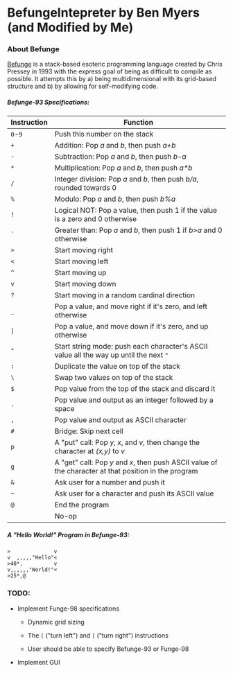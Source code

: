 # BefungeIntepreter by Ben Myers (and Modified by Me)

### About Befunge

[Befunge](http://esolangs.org/wiki/Befunge) is a stack-based esoteric programming language created by Chris Pressey in 1993 with the express goal of being as difficult to compile as possible. It attempts this by a) being multidimensional with its grid-based structure and b) by allowing for self-modifying code.

##### Befunge-93 Specifications:

| Instruction       | Function |
| ------------- |----------|
| `0`-`9`      | Push this number on the stack|
| `+` | Addition: Pop _a_ and _b_, then push _a+b_ |
| `-` | Subtraction: Pop _a_ and _b_, then push _b-a_ |
| `*` | Multiplication: Pop _a_ and _b_, then push _a*b_ |
| `/` | Integer division: Pop _a_ and _b_, then push _b/a_, rounded towards 0 |
| `%` | Modulo: Pop _a_ and _b_, then push _b%a_ |
| `!` | Logical NOT: Pop a value, then push 1 if the value is a zero and 0 otherwise |
| <code>`</code> | Greater than: Pop _a_ and _b_, then push 1 if _b>a_ and 0 otherwise |
| `>` | Start moving right |
| `<` | Start moving left |
| `^` | Start moving up |
| `v` | Start moving down |
| `?` | Start moving in a random cardinal direction |
| `_` | Pop a value, and move right if it's zero, and left otherwise |
| <code>&#124;</code> | Pop a value, and move down if it's zero, and up otherwise |
| `"` | Start string mode: push each character's ASCII value all the way up until the next `"` |
| `:` | Duplicate the value on top of the stack |
| `\` | Swap two values on top of the stack |
| `$` | Pop value from the top of the stack and discard it |
| `.` | Pop value and output as an integer followed by a space |
| `,` | Pop value and output as ASCII character |
| `#` | Bridge: Skip next cell |
| `p` | A "put" call: Pop _y_, _x_, and _v_, then change the character at _(x,y)_ to _v_ |
| `g` | A "get" call: Pop _y_ and _x_, then push ASCII value of the character at that position in the program |
| `&` | Ask user for a number and push it |
| `~` | Ask user for a character and push its ASCII value |
| `@` | End the program |
| ` ` | No-op |

##### A _"Hello World!"_ Program in Befunge-93:

```befunge
>              v
v  ,,,,,"Hello"<
>48*,          v
v,,,,,,"World!"<
>25*,@
```

### TODO:

- Implement Funge-98 specifications

    - Dynamic grid sizing

    - The `[` ("turn left") and `]` ("turn right") instructions

    - User should be able to specify Befunge-93 or Funge-98

- Implement GUI
